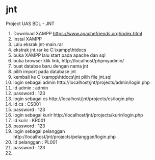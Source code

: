 # jnt
Project UAS BDL - JNT

1. Download XAMPP https://www.apachefriends.org/index.html
2. Instal XAMPP
3. Lalu eksrak jnt-main.rar
4. ekstrak jnt.rar ke C:\xampp\htdocs
5. buka XAMPP lalu start pada apache dan sql
6. buka browser klik link, http://localhost/phpmyadmin/
7. buat databse baru dengan nama jnt
8. pilih import pada database jnt
9. kembali ke C:\xampp\htdocs\jnt pilih file jnt.sql
10. login sebagai admin http://localhost/jnt/projects/admin/login.php
11. id admin : admin
12. password : 123
13. login sebagai cs http://localhost/jnt/projects/cs/login.php
14. id cs : CS001
15. password : 123
16. login sebagai kurir http://localhost/jnt/projects/kurir/login.php
17. id kurir : KR001
18. password : 123
19. login sebagai pelanggan http://localhost/jnt/projects/pelanggan/login.php
20. id pelanggan : PL001
21. password : 123
22. 
